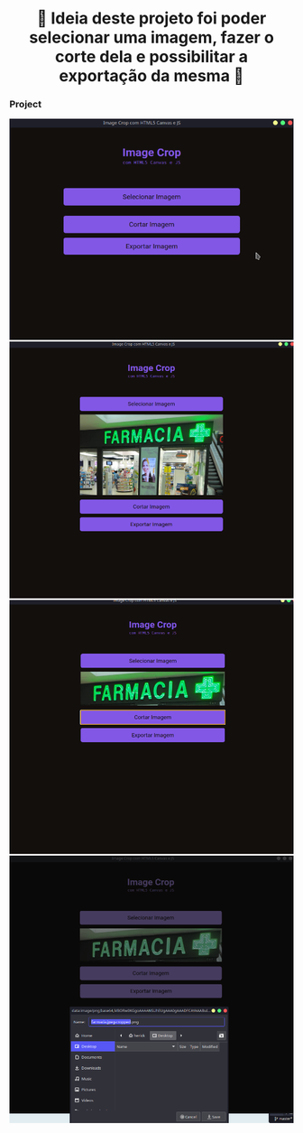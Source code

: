 <h1 align="center">
  🚀️ Ideia deste projeto foi poder selecionar uma imagem, fazer o corte dela e possibilitar a exportação da mesma 🚀️
</h1>

### Project

<img alt="projeto" src="./.github/project.png" />
<img alt="projeto" src="./.github/imagem.png" />
<img alt="projeto" src="./.github/Corte.png" />
<img alt="projeto" src="./.github/Export.png" />